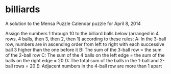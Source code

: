 # billiards

A solution to the Mensa Puzzle Calendar puzzle for April 8, 2014

Assign the numbers 1 through 10 to the billiard balls below (arranged in 4 rows, 4 balls, then 3, then 2, then 1) according to these rules:
A: In the 3-ball row, numbers are in ascending order from left to right with each successive ball 3 higher than the one before it
B: The sum of the 3-ball row = the sum of the 2-ball row
C: The sum of the 4 balls on the left edge = the sum of the balls on the right edge = 20
D: The total sum of the balls in the 1-ball and 2-ball rows = 20
E: Adjacent numbers in the 4-ball row are more than 1 apart
